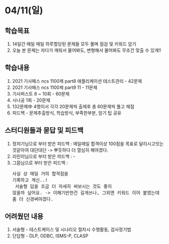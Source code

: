 # 04/11(일)
## 학습목표
1. 14일간 매일 매일 하루할당된 문제들 모두 풀며 점검 및 키워드 암기
2. 오늘 본 문제는 자다가 깨워서 물어봐도, 변형해서 물어봐도 무조건 맞출 수 있게!! 

## 학습내용
1. 2021 기사패스 ncs 1100제 part8 애플리케이션 테스트관리 - 42문제
2. 2021 기사패스 ncs 1100제 part9 11 - 11문제
3. 기사퍼스트 8 ~ 10회 - 60문제
4. 시나공 1회 - 20문제  
5. 132문제中 4명이서 각각 20문제씩 출제후 총 60문제씩 풀고 채점 
6. 피드백 - 문제추출방식, 학습방식, 부족한부분, 암기 팁 공유

## 스터디원들과 묻답 및 피드백
1. 정처기님으로 부터 받은 피드백 : 매일매일 합격이상 100점을 목표로 달리시고잇는것같아여 대단대단 -> 뿌듯하다 더 열심히 해야겠다.
2. 리린이님으로 부터 받은 피드백 :                          -
3. 그믐님으로 부터 받은 피드백   : <pre>사실 상 매일 거의 합격점을 기록하고 계신..! <br>
                                 서술형 답을 조금 더 자세히 써보시는 것도 좋지 않을까 싶어요. -> 이해기반한건 길게쓰나, 그외엔 키워드 이어 붙였는데 좀 더 신경써야겠다.</pre>

## 어려웠던 내용
1. 서술형 -  테스트케이스 및 시나리오 절차시 수행활동, 검사정기법
2. 단답형 - DLP, ODBC, ISMS-P, CLASP